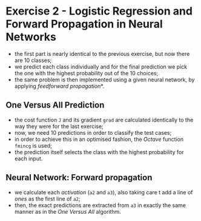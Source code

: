 # Exercise 2 - Logistic Regression and Forward Propagation in Neural Networks
- the first part is nearly identical to the previous exercise, but now there are 10 classes;
- we predict each class individually and for the final prediction we pick the one with
the highest probability out of the 10 choices;
- the same problem is then implemented using a given neural network, by applying *feedforward
propagation**.

## One Versus All Prediction
- the cost function `J` and its gradient `grad` are calculated identically to the way they
were for the last exercise;
- now, we need 10 predictions in order to classify the test cases;
- in order to achieve this in an optimised fashion, the *Octave* function `fmincg` is used;
- the prediction itself selects the class with the highest probability for each input.

## Neural Network: Forward propagation
- we calculate each *activation* (`a2` and `a3`), also taking care t add a line of *ones*
as the first line of `a2`;
- then, the exact predictions are extracted from `a3` in exactly the same manner as in
the *One Versus All* algorithm.
